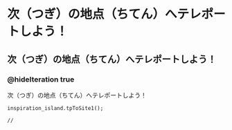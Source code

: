 # 次（つぎ）の地点（ちてん）へテレポートしよう！
## 次（つぎ）の地点（ちてん）へテレポートしよう！
### @hideIteration true
次（つぎ）の地点（ちてん）へテレポートしよう！

```ghost
inspiration_island.tpToSite1();
```

```template
//
```
